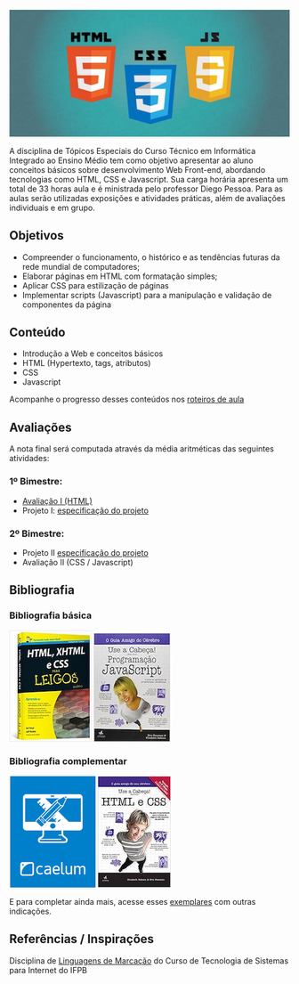 ![Banner da disciplina](assets/logo.jpg)

A disciplina de Tópicos Especiais do Curso Técnico em Informática Integrado ao Ensino Médio tem como objetivo apresentar ao aluno conceitos básicos sobre desenvolvimento Web Front-end, abordando tecnologias como HTML, CSS e Javascript. Sua carga horária apresenta um total de 33 horas aula e é ministrada pelo professor Diego Pessoa. Para as aulas serão utilizadas exposições e atividades práticas, além de avaliações individuais e em grupo.

## Objetivos
* Compreender o funcionamento, o histórico e as tendências futuras da rede mundial de computadores;
* Elaborar páginas em HTML com formatação simples;
* Aplicar CSS para estilização de páginas
* Implementar scripts (Javascript) para a manipulação e validação de componentes da página

## Conteúdo
* Introdução a Web e conceitos básicos
* HTML (Hypertexto, tags, atributos)
* CSS
* Javascript

Acompanhe o progresso desses conteúdos nos [roteiros de aula](docs/ROTEIRO.md)

## Avaliações

A nota final será computada através da média aritméticas das seguintes atividades:

### 1º Bimestre:
* [Avaliação I (HTML)](https://ifpb.github.io/intin-topicos/exams/prova-1.html)
* Projeto I: [especificação do projeto](exams/projeto-1.md)

### 2º Bimestre:
* Projeto II [especificação do projeto](exames/projeto-2.md)
* Avaliação II (CSS / Javascript)

## Bibliografia

### Bibliografia básica
[![HTML e CSS](assets/books/dummies.jpg)](https://www.amazon.com.br/HTML-XHTML-CSS-Para-Leigos/dp/8576086972)
[![Javascript](assets/books/js.jpg)](https://www.amazon.com.br/Cabe%C3%A7a-Programa%C3%A7%C3%A3o-Javascript-Eric-Freeman/dp/8576089904)

### Bibliografia complementar
[![Apostila Caelum](assets/books/caelum.png)](https://www.caelum.com.br/apostila-html-css-javascript/)
[![Use a cabeça HTML e CSS](assets/books/headfirst.jpeg)](https://www.amazon.com.br/Use-Cabe%C3%A7a-HTML-Eric-Freeman/dp/8576088622)

E para completar ainda mais, acesse esses [exemplares](https://github.com/vhf/free-programming-books/blob/master/free-programming-books.md) com outras indicações.

## Referências / Inspirações
Disciplina de [Linguagens de Marcação](https://github.com/ifpb/lm) do Curso de Tecnologia de Sistemas para Internet do IFPB
